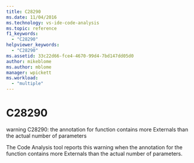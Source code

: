 ```yaml
---
title: C28290
ms.date: 11/04/2016
ms.technology: vs-ide-code-analysis
ms.topic: reference
f1_keywords:
  - "C28290"
helpviewer_keywords:
  - "C28290"
ms.assetid: 33c22d66-fce4-4670-99d4-7bd147dd05d0
author: mikeblome
ms.author: mblome
manager: wpickett
ms.workload:
  - "multiple"
---
```

# C28290
warning C28290: the annotation for function contains more Externals than the actual number of parameters

 The Code Analysis tool reports this warning when the annotation for the function contains more Externals than the actual number of parameters.